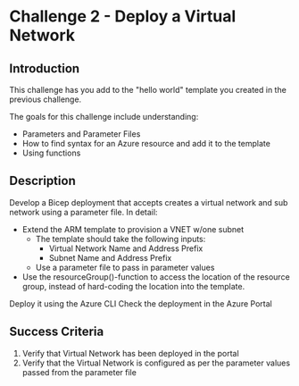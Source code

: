 # Challenge 2 - Deploy a Virtual Network

## Introduction

This challenge has you add to the "hello world" template you created in the previous challenge. 

The goals for this challenge include understanding:

- Parameters and Parameter Files
- How to find syntax for an Azure resource and add it to the template
- Using functions

## Description

Develop a Bicep deployment that accepts creates a virtual network and sub network using a parameter file. In detail:

+	Extend the ARM template to provision a VNET w/one subnet 
    +	The template should take the following inputs: 
        +	Virtual Network Name and Address Prefix
        +	Subnet Name and Address Prefix
    +   Use a parameter file to pass in parameter values
+   Use the resourceGroup()-function to access the location of the resource group, instead of hard-coding the location into the template.

Deploy it using the Azure CLI
Check the deployment in the Azure Portal

## Success Criteria

1. Verify that Virtual Network has been deployed in the portal
1. Verify that the Virtual Network is configured as per the parameter values passed from the parameter file
